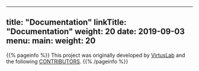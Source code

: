 
---
title: "Documentation"
linkTitle: "Documentation"
weight: 20
date: 2019-09-03
menu:
  main:
    weight: 20
---

{{% pageinfo %}}
This project was originally developed by [VirtusLab](https://virtuslab.com) and the following [CONTRIBUTORS](https://github.com/jenkinsci/kubernetes-operator/graphs/contributors).
{{% /pageinfo %}}
